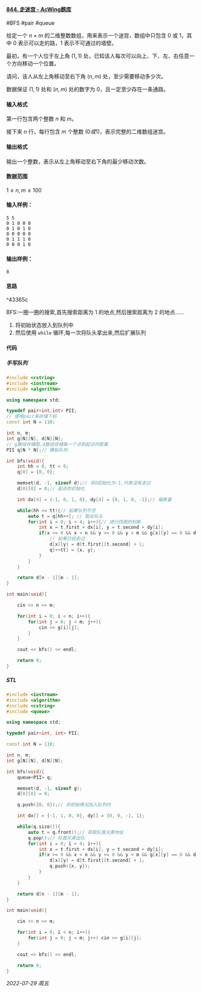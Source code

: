 #### [844. 走迷宫 - AcWing题库](https://www.acwing.com/problem/content/846/)

#BFS #pair #queue

给定一个 $n×m$ 的二维整数数组，用来表示一个迷宫，数组中只包含 $0$ 或 $1$，其中 $0$ 表示可以走的路，$1$ 表示不可通过的墙壁。

最初，有一个人位于左上角 $(1,1)$ 处，已知该人每次可以向上、下、左、右任意一个方向移动一个位置。

请问，该人从左上角移动至右下角 $(n,m)$ 处，至少需要移动多少次。

数据保证 $(1,1)$ 处和 $(n,m)$ 处的数字为 $0$，且一定至少存在一条通路。

#### 输入格式

第一行包含两个整数 $n$ 和 $m$。

接下来 $n$ 行，每行包含 $m$ 个整数 $(0或1)$，表示完整的二维数组迷宫。

#### 输出格式

输出一个整数，表示从左上角移动至右下角的最少移动次数。

#### 数据范围

$1≤n,m≤100$

#### 输入样例：

```
5 5
0 1 0 0 0
0 1 0 1 0
0 0 0 0 0
0 1 1 1 0
0 0 0 1 0
```

#### 输出样例：

```
8
```

#### 思路

^43365c

BFS:一圈一圈的搜索,首先搜索距离为 $1$ 的地点,然后搜索距离为 $2$ 的地点......

1. 将初始状态放入到队列中
2. 然后使用 `while` 循环,每一次将队头拿出来,然后扩展队列

#### 代码

#####  手写队列

```cpp
#include <cstring>
#include <iostream>
#include <algorithm>

using namespace std;

typedef pair<int,int> PII;
// 使用pair来存储下标
const int N = 110;

int n, m;
int g[N][N], d[N][N];
// g数组存储图,d数组存储每一个点到起点的距离
PII q[N * N];// 模拟队列

int bfs(void){
    int hh = 0, tt = 0;
    q[0] = {0, 0};

    memset(d, -1, sizeof d);// 将d初始化为-1,代表没有走过
    d[0][0] = 0;// 起点的初始化

    int dx[4] = {-1, 0, 1, 0}, dy[4] = {0, 1, 0, -1};// 偏移量

    while(hh <= tt){// 如果队列不空
        auto t = q[hh++]; // 取出队头
        for(int i = 0; i < 4; i++){// 进行四周的判断
            int x = t.first + dx[i], y = t.second + dy[i];
            if(x >= 0 && x < n && y >= 0 && y < m && g[x][y] == 0 && d[x][y] == -1){
                // 如果已经走过
                d[x][y] = d[t.first][t.second] + 1;
                q[++tt] = {x, y};
            }
        }
    }

    return d[n - 1][m - 1];
}

int main(void){

    cin >> n >> m;

    for(int i = 0; i < n; i++){
        for(int j = 0; j < m; j++){
            cin >> g[i][j];
        }
    }

    cout << bfs() << endl;

    return 0;
}
```

##### STL

```cpp
#include <iostream>
#include <algorithm>
#include <cstring>
#include <queue>

using namespace std;

typedef pair<int, int> PII;

const int N = 110;

int n, m;
int g[N][N], d[N][N];

int bfs(void){
    queue<PII> q;

    memset(d, -1, sizeof g);
    d[0][0] = 0;

    q.push({0, 0});// 将初始情况加入队列内

    int dx[] = {-1, 1, 0, 0}, dy[] = {0, 0, -1, 1};

    while(q.size()){
        auto t = q.front();// 获取队首元素地址
        q.pop();// 队首元素出队
        for(int i = 0; i < 4; i++){
            int x = t.first + dx[i], y = t.second + dy[i];
            if(x >= 0 && x < n && y >= 0 && y < m && g[x][y] == 0 && d[x][y] == -1){
                d[x][y] = d[t.first][t.second] + 1;
                q.push({x, y});
            }
        }
    }

    return d[n - 1][m - 1];
}

int main(void){

    cin >> n >> m;

    for(int i = 0; i < n; i++){
        for(int j = 0; j < m; j++) cin >> g[i][j];
    }

    cout << bfs() << endl;

    return 0;
}
```


*2022-07-29 周五*